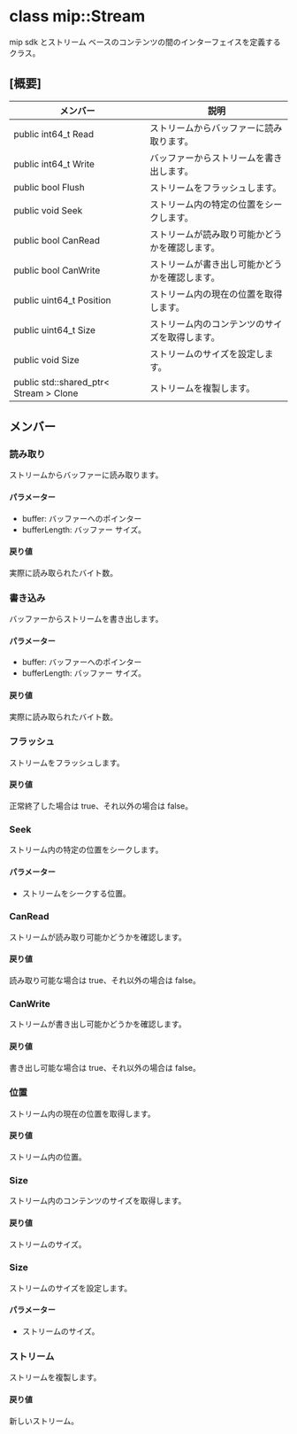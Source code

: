 # <a name="class-mipstream"></a>class mip::Stream 
mip sdk とストリーム ベースのコンテンツの間のインターフェイスを定義するクラス。
## <a name="summary"></a>[概要]
 メンバー                        | 説明                                
--------------------------------|---------------------------------------------
public int64_t Read | ストリームからバッファーに読み取ります。
public int64_t Write | バッファーからストリームを書き出します。
public bool Flush | ストリームをフラッシュします。
public void Seek | ストリーム内の特定の位置をシークします。
public bool CanRead | ストリームが読み取り可能かどうかを確認します。
public bool CanWrite | ストリームが書き出し可能かどうかを確認します。
public uint64_t Position | ストリーム内の現在の位置を取得します。
public uint64_t Size | ストリーム内のコンテンツのサイズを取得します。
public void Size | ストリームのサイズを設定します。
public std::shared_ptr< Stream > Clone | ストリームを複製します。
## <a name="members"></a>メンバー
### <a name="read"></a>読み取り
ストリームからバッファーに読み取ります。
#### <a name="parameters"></a>パラメーター
* buffer: バッファーへのポインター 
* bufferLength: バッファー サイズ。 
#### <a name="returns"></a>戻り値
実際に読み取られたバイト数。
### <a name="write"></a>書き込み
バッファーからストリームを書き出します。
#### <a name="parameters"></a>パラメーター
* buffer: バッファーへのポインター 
* bufferLength: バッファー サイズ。 
#### <a name="returns"></a>戻り値
実際に読み取られたバイト数。
### <a name="flush"></a>フラッシュ
ストリームをフラッシュします。
#### <a name="returns"></a>戻り値
正常終了した場合は true、それ以外の場合は false。
### <a name="seek"></a>Seek
ストリーム内の特定の位置をシークします。
#### <a name="parameters"></a>パラメーター
* ストリームをシークする位置。
### <a name="canread"></a>CanRead
ストリームが読み取り可能かどうかを確認します。
#### <a name="returns"></a>戻り値
読み取り可能な場合は true、それ以外の場合は false。
### <a name="canwrite"></a>CanWrite
ストリームが書き出し可能かどうかを確認します。
#### <a name="returns"></a>戻り値
書き出し可能な場合は true、それ以外の場合は false。
### <a name="position"></a>位置
ストリーム内の現在の位置を取得します。
#### <a name="returns"></a>戻り値
ストリーム内の位置。
### <a name="size"></a>Size
ストリーム内のコンテンツのサイズを取得します。
#### <a name="returns"></a>戻り値
ストリームのサイズ。
### <a name="size"></a>Size
ストリームのサイズを設定します。
#### <a name="parameters"></a>パラメーター
* ストリームのサイズ。
### <a name="stream"></a>ストリーム
ストリームを複製します。
#### <a name="returns"></a>戻り値
新しいストリーム。